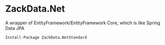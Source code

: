 # ZackData.Net
A wrapper of EntityFramework/EntityFramework Core, which is like Spring Data JPA

```
Install-Package ZackData.NetStandard
```